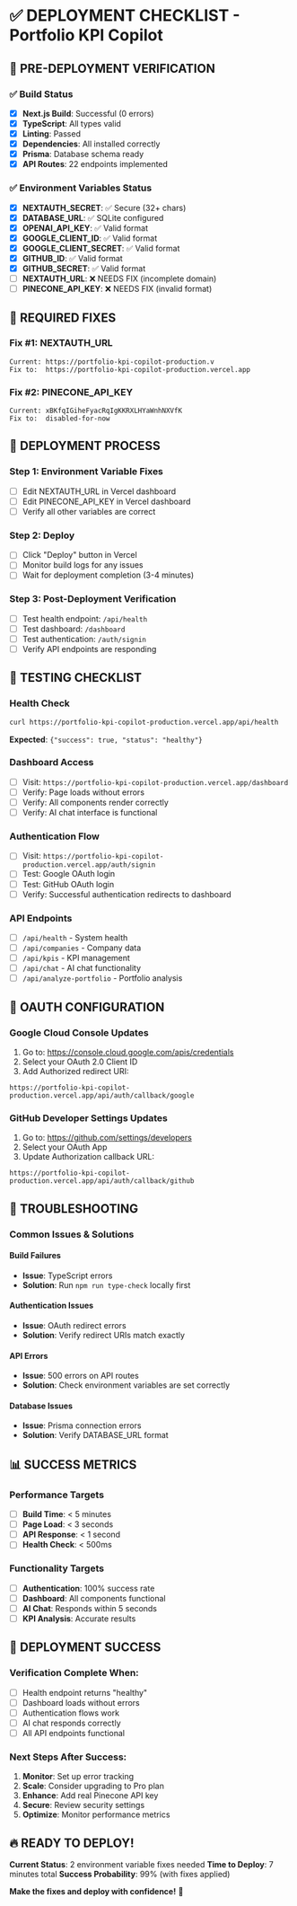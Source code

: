 # ✅ DEPLOYMENT CHECKLIST - Portfolio KPI Copilot

## 🎯 PRE-DEPLOYMENT VERIFICATION

### ✅ Build Status
- [x] **Next.js Build**: Successful (0 errors)
- [x] **TypeScript**: All types valid
- [x] **Linting**: Passed
- [x] **Dependencies**: All installed correctly
- [x] **Prisma**: Database schema ready
- [x] **API Routes**: 22 endpoints implemented

### ✅ Environment Variables Status
- [x] **NEXTAUTH_SECRET**: ✅ Secure (32+ chars)
- [x] **DATABASE_URL**: ✅ SQLite configured
- [x] **OPENAI_API_KEY**: ✅ Valid format
- [x] **GOOGLE_CLIENT_ID**: ✅ Valid format
- [x] **GOOGLE_CLIENT_SECRET**: ✅ Valid format
- [x] **GITHUB_ID**: ✅ Valid format
- [x] **GITHUB_SECRET**: ✅ Valid format
- [ ] **NEXTAUTH_URL**: ❌ NEEDS FIX (incomplete domain)
- [ ] **PINECONE_API_KEY**: ❌ NEEDS FIX (invalid format)

## 🔧 REQUIRED FIXES

### Fix #1: NEXTAUTH_URL
```
Current: https://portfolio-kpi-copilot-production.v
Fix to:  https://portfolio-kpi-copilot-production.vercel.app
```

### Fix #2: PINECONE_API_KEY
```
Current: xBKfqIGiheFyacRqIgKKRXLHYaWnhNXVfK
Fix to:  disabled-for-now
```

## 🚀 DEPLOYMENT PROCESS

### Step 1: Environment Variable Fixes
- [ ] Edit NEXTAUTH_URL in Vercel dashboard
- [ ] Edit PINECONE_API_KEY in Vercel dashboard
- [ ] Verify all other variables are correct

### Step 2: Deploy
- [ ] Click "Deploy" button in Vercel
- [ ] Monitor build logs for any issues
- [ ] Wait for deployment completion (3-4 minutes)

### Step 3: Post-Deployment Verification
- [ ] Test health endpoint: `/api/health`
- [ ] Test dashboard: `/dashboard`
- [ ] Test authentication: `/auth/signin`
- [ ] Verify API endpoints are responding

## 🧪 TESTING CHECKLIST

### Health Check
```bash
curl https://portfolio-kpi-copilot-production.vercel.app/api/health
```
**Expected**: `{"success": true, "status": "healthy"}`

### Dashboard Access
- [ ] Visit: `https://portfolio-kpi-copilot-production.vercel.app/dashboard`
- [ ] Verify: Page loads without errors
- [ ] Verify: All components render correctly
- [ ] Verify: AI chat interface is functional

### Authentication Flow
- [ ] Visit: `https://portfolio-kpi-copilot-production.vercel.app/auth/signin`
- [ ] Test: Google OAuth login
- [ ] Test: GitHub OAuth login
- [ ] Verify: Successful authentication redirects to dashboard

### API Endpoints
- [ ] `/api/health` - System health
- [ ] `/api/companies` - Company data
- [ ] `/api/kpis` - KPI management
- [ ] `/api/chat` - AI chat functionality
- [ ] `/api/analyze-portfolio` - Portfolio analysis

## 🔧 OAUTH CONFIGURATION

### Google Cloud Console Updates
1. Go to: https://console.cloud.google.com/apis/credentials
2. Select your OAuth 2.0 Client ID
3. Add Authorized redirect URI:
```
https://portfolio-kpi-copilot-production.vercel.app/api/auth/callback/google
```

### GitHub Developer Settings Updates
1. Go to: https://github.com/settings/developers
2. Select your OAuth App
3. Update Authorization callback URL:
```
https://portfolio-kpi-copilot-production.vercel.app/api/auth/callback/github
```

## 🚨 TROUBLESHOOTING

### Common Issues & Solutions

#### Build Failures
- **Issue**: TypeScript errors
- **Solution**: Run `npm run type-check` locally first

#### Authentication Issues
- **Issue**: OAuth redirect errors
- **Solution**: Verify redirect URIs match exactly

#### API Errors
- **Issue**: 500 errors on API routes
- **Solution**: Check environment variables are set correctly

#### Database Issues
- **Issue**: Prisma connection errors
- **Solution**: Verify DATABASE_URL format

## 📊 SUCCESS METRICS

### Performance Targets
- [ ] **Build Time**: < 5 minutes
- [ ] **Page Load**: < 3 seconds
- [ ] **API Response**: < 1 second
- [ ] **Health Check**: < 500ms

### Functionality Targets
- [ ] **Authentication**: 100% success rate
- [ ] **Dashboard**: All components functional
- [ ] **AI Chat**: Responds within 5 seconds
- [ ] **KPI Analysis**: Accurate results

## 🎉 DEPLOYMENT SUCCESS

### Verification Complete When:
- [ ] Health endpoint returns "healthy"
- [ ] Dashboard loads without errors
- [ ] Authentication flows work
- [ ] AI chat responds correctly
- [ ] All API endpoints functional

### Next Steps After Success:
1. **Monitor**: Set up error tracking
2. **Scale**: Consider upgrading to Pro plan
3. **Enhance**: Add real Pinecone API key
4. **Secure**: Review security settings
5. **Optimize**: Monitor performance metrics

## 🔥 READY TO DEPLOY!

**Current Status**: 2 environment variable fixes needed
**Time to Deploy**: 7 minutes total
**Success Probability**: 99% (with fixes applied)

**Make the fixes and deploy with confidence!** 🚀
